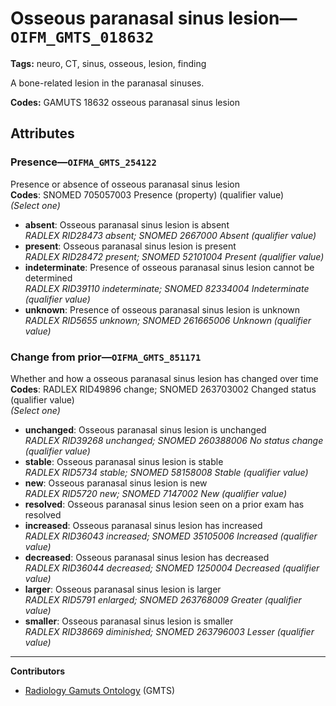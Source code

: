 # Osseous paranasal sinus lesion—`OIFM_GMTS_018632`

**Tags:** neuro, CT, sinus, osseous, lesion, finding

A bone-related lesion in the paranasal sinuses.

**Codes:** GAMUTS 18632 osseous paranasal sinus lesion

## Attributes

### Presence—`OIFMA_GMTS_254122`

Presence or absence of osseous paranasal sinus lesion  
**Codes**: SNOMED 705057003 Presence (property) (qualifier value)  
*(Select one)*

- **absent**: Osseous paranasal sinus lesion is absent  
_RADLEX RID28473 absent; SNOMED 2667000 Absent (qualifier value)_
- **present**: Osseous paranasal sinus lesion is present  
_RADLEX RID28472 present; SNOMED 52101004 Present (qualifier value)_
- **indeterminate**: Presence of osseous paranasal sinus lesion cannot be determined  
_RADLEX RID39110 indeterminate; SNOMED 82334004 Indeterminate (qualifier value)_
- **unknown**: Presence of osseous paranasal sinus lesion is unknown  
_RADLEX RID5655 unknown; SNOMED 261665006 Unknown (qualifier value)_

### Change from prior—`OIFMA_GMTS_851171`

Whether and how a osseous paranasal sinus lesion has changed over time  
**Codes**: RADLEX RID49896 change; SNOMED 263703002 Changed status (qualifier value)  
*(Select one)*

- **unchanged**: Osseous paranasal sinus lesion is unchanged  
_RADLEX RID39268 unchanged; SNOMED 260388006 No status change (qualifier value)_
- **stable**: Osseous paranasal sinus lesion is stable  
_RADLEX RID5734 stable; SNOMED 58158008 Stable (qualifier value)_
- **new**: Osseous paranasal sinus lesion is new  
_RADLEX RID5720 new; SNOMED 7147002 New (qualifier value)_
- **resolved**: Osseous paranasal sinus lesion seen on a prior exam has resolved  
- **increased**: Osseous paranasal sinus lesion has increased  
_RADLEX RID36043 increased; SNOMED 35105006 Increased (qualifier value)_
- **decreased**: Osseous paranasal sinus lesion has decreased  
_RADLEX RID36044 decreased; SNOMED 1250004 Decreased (qualifier value)_
- **larger**: Osseous paranasal sinus lesion is larger  
_RADLEX RID5791 enlarged; SNOMED 263768009 Greater (qualifier value)_
- **smaller**: Osseous paranasal sinus lesion is smaller  
_RADLEX RID38669 diminished; SNOMED 263796003 Lesser (qualifier value)_

---

**Contributors**

- [Radiology Gamuts Ontology](https://gamuts.net/) (GMTS)